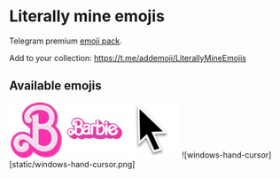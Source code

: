 # Literally mine emojis
Telegram premium [emoji pack](https://t.me/addemoji/LiterallyMineEmojis).

Add to your collection: https://t.me/addemoji/LiterallyMineEmojis

## Available emojis
![B(arbie)](static/B(arbie).png)
![Barbie](static/Barbie.png)
![mac-cursor](static/mac-cursor.png)
![windows-hand-cursor][static/windows-hand-cursor.png]
